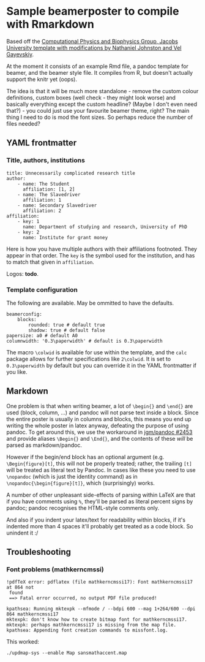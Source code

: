 # Sample beamerposter to compile with Rmarkdown

Based off the [Computational Physics and Biophysics Group, Jacobs University template with modifications by Nathaniel Johnston and Vel Gayevskiy](https://www.overleaf.com/latex/templates/landscape-beamer-poster-template/vjpmsxxdvtqk).

At the moment it consists of an example Rmd file, a pandoc template for beamer, and the beamer style file.
It compiles from R, but doesn't actually support the knitr yet (oops).

The idea is that it will be much more standalone - remove the custom colour definitions, custom boxes (well check - they might look worse) and basically everything except the custom headline? (Maybe I don't even need that?) - you could just use your favourite beamer theme, right? The main thing I need to do is mod the font sizes. So perhaps reduce the number of files needed?

## YAML frontmatter

### Title, authors, institutions

```
title: Unnecessarily complicated research title
author:
    - name: The Student
      affiliation: [1, 2]
    - name: The Slavedriver
      affiliation: 1
    - name: Secondary Slavedriver
      affiliation: 2
affiliation:
    - key: 1
      name: Department of studying and research, University of PhD
    - key: 2
      name: Institute for grant money
```

Here is how you have multiple authors with their affiliations footnoted.
They appear in that order. The `key` is the symbol used for the institution, and has to match that given in `affiliation`.

Logos: **todo**.

### Template configuration

The following are available. May be ommitted to have the defaults.

```
beamerconfig:
    blocks:
        rounded: true # default true
        shadow: true # default false
papersize: a0 # default A0
columnwidth: '0.3\paperwidth' # default is 0.3\paperwidth
```

The macro `\colwid` is available for use within the template, and the `calc` package allows for further specifications like `2\colwid`.
It is set to `0.3\paperwidth` by default but you can override it in the YAML frontmatter if you like.

## Markdown

One problem is that when writing beamer, a lot of `\begin{}` and `\end{}` are used (block, column, ...) and pandoc will not parse text inside a block. Since the entire poster is usually in columns and blocks, this means you end up writing the whole poster in latex anyway, defeating the purpose of using pandoc. To get around this, we use the workaround in [jgm/pandoc #2453](https://github.com/jgm/pandoc/issues/2453#issuecomment-219233316) and provide aliases `\Begin{}` and `\End{}`, and the contents of these *will* be parsed as markdown/pandoc.

However if the begin/end block has an optional argument (e.g. `\Begin{figure}[t]`, this will not be properly treated; rather, the trailing `[t]` will be treated as literal text by Pandoc. In cases like these you need to use `\nopandoc` (which is just the identity command) as in `\nopandoc{\begin{figure}[t]}`, which (surprisingly) works.

A number of other unpleasant side-effects of parsing within LaTeX are that if you have comments using `%`, they'll be parsed as literal percent signs by pandoc; pandoc recognises the HTML-style comments only.

And also if you indent your latex/text for readability within blocks, if it's indented more than 4 spaces it'll probably get treated as a code block. So unindent it :/

## Troubleshooting

### Font problems (mathkerncmssi)

```
!pdfTeX error: pdflatex (file mathkerncmssi17): Font mathkerncmssi17 at 864 not
 found
 ==> Fatal error occurred, no output PDF file produced!

kpathsea: Running mktexpk --mfmode / --bdpi 600 --mag 1+264/600 --dpi 864 mathkerncmssi17
mktexpk: don't know how to create bitmap font for mathkerncmssi17.
mktexpk: perhaps mathkerncmssi17 is missing from the map file.
kpathsea: Appending font creation commands to missfont.log.
```

This worked:

```
./updmap-sys --enable Map sansmathaccent.map
```
